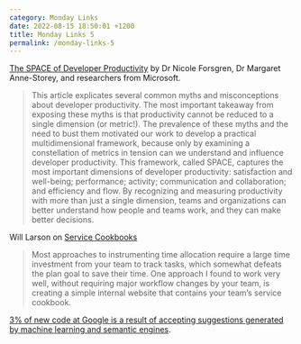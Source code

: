 ```yaml
---
category: Monday Links
date: 2022-08-15 18:50:01 +1200
title: Monday Links 5
permalink: /monday-links-5
---
```


[The SPACE of Developer Productivity](https://queue.acm.org/detail.cfm?id=3454124) by Dr Nicole Forsgren, Dr Margaret Anne-Storey, and researchers from Microsoft.

> This article explicates several common myths and misconceptions about developer productivity. The most important takeaway from exposing these myths is that productivity cannot be reduced to a single dimension (or metric!). The prevalence of these myths and the need to bust them motivated our work to develop a practical multidimensional framework, because only by examining a constellation of metrics in tension can we understand and influence developer productivity. This framework, called SPACE, captures the most important dimensions of developer productivity: satisfaction and well-being; performance; activity; communication and collaboration; and efficiency and flow. By recognizing and measuring productivity with more than just a single dimension, teams and organizations can better understand how people and teams work, and they can make better decisions.

Will Larson on [Service Cookbooks](https://lethain.com/service-cookbooks/)

> Most approaches to instrumenting time allocation require a large time investment from your team to track tasks, which somewhat defeats the plan goal to save their time. One approach I found to work very well, without requiring major workflow changes by your team, is creating a simple internal website that contains your team’s service cookbook.

[3% of new code at Google is a result of accepting suggestions generated by machine learning and semantic engines](https://ai.googleblog.com/2022/07/ml-enhanced-code-completion-improves.html?m=1).